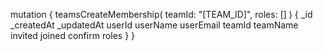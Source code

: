 mutation {
    teamsCreateMembership(
        teamId: "[TEAM_ID]",
        roles: []
    ) {
        _id
        _createdAt
        _updatedAt
        userId
        userName
        userEmail
        teamId
        teamName
        invited
        joined
        confirm
        roles
    }
}

